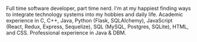 Full time software developer, part time nerd. I'm at my happiest finding ways to integrate technology systems into my hobbies and daily life. Academic experience in C, C++, Java, Python (Flask, SQLAlchemy), JavaScript (React, Redux, Express, Sequelize), SQL (MySQL, Postgres, SQLite), HTML, and CSS. Professional experience in Java & DBM.

<!--
**xShirokuma/xShirokuma** is a ✨ _special_ ✨ repository because its `README.md` (this file) appears on your GitHub profile.

Here are some ideas to get you started:

- 🔭 I’m currently working on ...
- 🌱 I’m currently learning ...
- 👯 I’m looking to collaborate on ...
- 🤔 I’m looking for help with ...
- 💬 Ask me about ...
- 📫 How to reach me: ...
- 😄 Pronouns: ...
- ⚡ Fun fact: ...
-->

